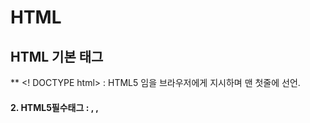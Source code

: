 # HTML



## HTML 기본 태그

** <! DOCTYPE html> : HTML5 임을 브라우저에게 지시하며 맨 첫줄에 선언.

#### 2. HTML5필수태그 : <html>, <head>, <title>, <body>

​	1) HEAD : CSS스타일, 자바스크립트, 메타태그들이 위치

​	2) BODY : 자바스크립트 코드를 포함 할 수 있으며 HTML 구조 및 내용

​	3) TITLE : 웹페이지의 제목으로서 브라우저의 상단 바에 출력되며 HEAD내에 작성

3. 주석문

<!-- HTML문서에서의 주석문 형식 --> : 브라우저에 출력되지 않음

4. 본문 소제목 태그

 <h1><h1> 부터 <h6></h6>까지 6단계의 소제목을 표현 한다.


ex)

# h1 소제목 입니다.



## h2 소제목 입니다.



### h3 소제목 입니다.



#### h4 소제목 입니다.



##### h5 소제목 입니다.



###### h6 소제목 입니다.



​	*본문 Tooltip 달기

 <h1 title = "h1태그"> h1 소제목 입니다.</h1>

 위 태그에 마우스를 올리면 tooltip이 출력되며 모든 태그는 title 속성을 가지나 생략가능하다.

**5. 단락 태그**

 <p></p> paragraph의 p로 표현하며 스타일 태그를 사용해서 단락 단위로 본문 모양을 바꿀 수 있으며 단락 태그가 끝나면 자동으로 공백줄(Enter키)이 만들어진다.

**6. hr 태그**

 <hr> 수평선을 삽입 할 수 있으며 종료태그가 없어 닫지 않아도 된다.

 *XHTML에서는 <hr />로 종료태그를 붙여야 한다.

**7. 엔터키, 줄 바꿈 하기**

 HTML 문서에는 엔터키를 수 차례 입력해도 하나의 공백으로만 표현되고 줄넘김이 되지 않으며 <br>태그를 사용해서 줄넘김을 표현한다.

**8. 특수문자 및 기호 입력 방법 (엔터티 코드)**

UTF-8 코드 체계로 작성해야 하며 '<' '>' 처럼 태그에 나오는 문자와 겹치는 경우 (HTML 예약어로 사용중) 에는 &ENTITY; 또는 &#CODE; 로 입력한다.

 ex) < 는 &lt; 및 &#60;으로 표현한다.

 [HTML entity code표 보기](http://entitycode.com/#common-content)

**9. 입력하는 그대로 출력하는 pre태그**

<pre></pre> 내부에 입력한 엔터키나 탭 및 기타 태그들을 개발자가 입력한 포맷 그대로 출력해준다.

**10. block tag, inline tag**

-블록태그 : `<p>`, `<h1>`, `<div>`,` <ul>`

-인라인태그 : <strong>, <a>, <img>, <span>

블록태그는 브라우저의 왼쪽 끝에서 오른쪽 끝까지 블록의 공간을 표현하고 인라인 태그는 블록안에 삽입 되서 본문의 일부를 표현하며, <div>와 <span> 을 가장 많이 사용한다. div는 특별한 의미를 가지고 있지 않고 태그를 묶어 하나의 컨테이너처럼 사용한다. span태그는 본문 일부에 스타일을 적용하고 JS로 텍스트 일부분을 제어하려고 할때 사용하기도 한다.

**11. 이미지 삽입 태그** 

 <img> 태그를 사용해서 웹사이트 이미지를 출력하며, src 속성에 다른 웹사이트의 링크롤 가져와 이미지를 불러올 수 도 있다. 

 <img src="이미지파일 소스 url" alt="이미지를 출력할 수 없을 때 출력되는 문자열(필수속성)" width="이미지의 가로 폭 px단위" height="이미지의 세로 높이 px단위">

**12. 목록 태그 , , **

 데이터를 리스트화 해서 나타낼때 사용하며 다음과 같이 세가지 종류가 있다.

 <ul></ul> : 순서 없는 목록 (unordered list)

 <ol></ol> : 순서 있는 목록 (ordered list)

 <dl></dl> : 정의 목록 (definition list)

 css 스타일을 통해 마커스타일 type을 변경할 수 있고, 마커의 시작값을 start 속성을 통해 제어한다. 또 목록안의 다른 목록을 표현하는 중첩 리스트도 가능하다.

**13. 테이블 태그 **

 <table> : 테이블 컨테이너이며 테이블의 시작과 끝에 삽입

 <caption> : 표 제목

 <thead> : 테이블의 헤딩 셀 그룹

 <tbody> : 테이블의 데이터가 들어가는 셀 그룹

 <tfoot> : 테이블의 바닥 셀 그룹

 <tr> : 행 그룹. td와 th를 포함

 <th> : 제목 셀

 <td> : 데이터 셀

**14. 하이퍼링크 **

<a>태그는 href 속성을 이용해 URL또는 HTML페이지 내의 앵커로 이동가능하다.

<a href="url" 또는 "url#앵커이름" 또는 "#앵커이름" 

 ***target="html페이지가 출력될 창 위치"***

 ***download="클릭하면 파일 다운로드하게 설정">텍스트를 누르면 이동합니다.***

만약 이미지에 하이퍼링크를 거는 경우,

<a href="http://tbbrother.tistory.com" target="_black">

​	<img src="walle.png" alt="블로그">

</a>

로 해당주소로 새창으로 이동하도록 구현한다.

 \* 타겟속성

 _blank : 새 윈도우

 _self : 현재 윈도우

 _parent : 부모 윈도우

 _top : 브라우저 윈도우

 \* 앵커만들기

 HTML5에서는 이전버전과 달리 태그의 id 속성에 앵커이름을 지정하면 그 위치에 앵커가 만들어진다. 

 ex) <p id="앵커1"></p>

   <a href="#앵커1"> 앵커1로 가기 </a>

**15. 인라인 프레임  태그**

 아이프레임 태그는 html 페이지 내에 내장 윈도우를 만들어 다른 html을 출력케하는 태그이며 그 창을 인라인프레임이라고 부른다.

ex) <iframd src="인라인프레임.html" width="200" height="150"></iframe>



****

​	***src="URL"***

​	***srcdoc="HTML문서"***

​	***name="윈도우이름"***

​	***width="폭"***

​	***height="높이"> iframe 태그를 출력하지 않는 브라우저에서 출력되는 부분 ***



 인라인태그는 <body>태그 내에서만 사용되며, 인라인 프레임안에 또 다른 인라인 프레임을 추가할 수 있다.



------



## .hide()

.hide()는 선택한 요소를 사라지게 합니다.

### 문법 1



| 1    | .hide() |
| ---- | ------- |
|      |         |



선택한 요소를 즉시 사라지게 합니다.

### 문법 2



| 1    | .hide( duration [, easing ] [, complete ] ) |
| ---- | ------------------------------------------- |
|      |                                             |



- duration : 사라지는 데 걸리는 시간입니다. slow, fast, 숫자를 넣을 수 있습니다. 숫자의 단위는 1000분의 1초입니다. 기본값은 400입니다.
- easing : 사라지는 방식입니다. swing과 linear가 가능합니다. 기본값은 swing입니다.
- complete : 사라진 다음 실행할 함수를 넣을 수 있습니다.

### 예제

버튼을 클릭하면 회색 박스가 사라집니다.

- 첫번째 버튼 : 바로 사라집니다.
- 두번째 버튼 : 1초 동안 swing 방식으로 사라집니다.
- 세번째 버튼 : 1초 동안 linear 방식으로 사라집니다.
- 네번째 버튼 : 사라졌다가 다시 나타납니다.



```html
<!doctype html>
<html lang="ko">
  <head>
    <meta charset="utf-8">
    <title>jQuery</title>
    <script src="//code.jquery.com/jquery-3.3.1.min.js"></script>
    <style>
      div.box {
        height: 50px;
        border: 1px solid #bcbcbc;
        background-color: #dadada;
      }
    </style>
    <script>
      $( document ).ready( function() {
        $( 'button.hide1' ).click( function() {
          $( '.box1' ).hide();
        } );
        $( 'button.hide2' ).click( function() {
          $( '.box2' ).hide( 1000 );
        } );
        $( 'button.hide3' ).click( function() {
          $( '.box3' ).hide( 1000, 'linear' );
        } );
        $( 'button.hide4' ).click( function() {
          $( '.box4' ).hide( 1000, 'linear', function() {
            $( this ).show( 1000 );
          } );
        } );
      } );
    </script>
  </head>
  <body>
    <p><button class="hide1">Hide</button></p>
    <p><code>.hide();</code></p>
    <div class="box box1"></div>
    <p><button class="hide2">Hide</button></p>
    <p><code>.hide( 1000 );</code></p>
    <div class="box box2"></div>
    <p><button class="hide3">Hide</button></p>
    <p><code>.hide( 1000, 'linear' );</code></p>
    <div class="box box3"></div>
    <p><button class="hide4">Hide</button></p>
    <p><code>.hide( 1000, 'linear', function() { $( this ).show( 1000 ); } );</code></p>
    <div class="box box4"></div>
  </body>
</html>
```



![img](https://www.codingfactory.net/wp-content/uploads/jquery-hide-01.png)

------

## 특수문자 찾아주는 사이트

마크업을 할 때나 글을 작성할 때 “<” 와 같은 특수문자를 표시하기 위해선 &lt; 와 같이 코드로 입력해야한다.
아래 사이트를 방문해 원하는 특수문자의 코드를 찾아 사용하면 된다.

https://dev.w3.org/html5/html-author/charref

------

https://www.w3schools.com/html/

기초문법 익히는 사이트 

https://poiemaweb.com/html5-syntax

html5추가된 사항 정리해놓은 사이트